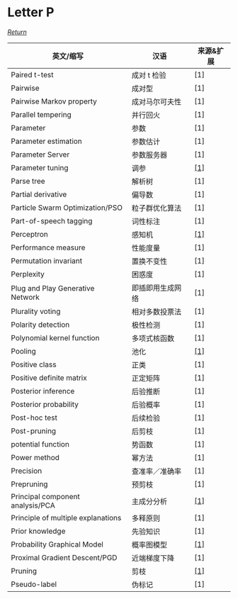 # Letter P
[*Return*](https://github.com/SyncedAI00/Artificial-Intelligence-Terminology/blob/master/README.md)

英文/缩写|汉语|来源&扩展
---|---|---
Paired t-test|成对 t 检验|[1]
Pairwise|成对型|[1]
Pairwise Markov property|成对马尔可夫性|[1]
Parallel tempering|并行回火|[1]
Parameter|参数|[1]
Parameter estimation|参数估计|[1]
Parameter Server|参数服务器|[1]
Parameter tuning|调参|[[1]](https://www.jiqizhixin.com/articles/2018-01-03-3)
Parse tree|解析树|[1]
Partial derivative|偏导数|[1]
Particle Swarm Optimization/PSO|粒子群优化算法|[1]
Part-of-speech tagging|词性标注|[1]
Perceptron|感知机|[[1]](https://www.jiqizhixin.com/articles/2018-01-15-2)
Performance measure|性能度量|[1]
Permutation invariant|置换不变性|[1]
Perplexity|困惑度|[1]
Plug and Play Generative Network|即插即用生成网络|[1]
Plurality voting|相对多数投票法|[1]
Polarity detection|极性检测|[1]
Polynomial kernel function|多项式核函数|[1]
Pooling|池化|[[1]](https://www.jiqizhixin.com/articles/2017-10-02-5)
Positive class|正类|[1]
Positive definite matrix|正定矩阵|[1]
Posterior inference|后验推断|[1]
Posterior probability|后验概率|[1]
Post-hoc test|后续检验|[1]
Post-pruning|后剪枝|[1]
potential function|势函数|[1]
Power method|幂方法|[1]
Precision|查准率／准确率|[1]
Prepruning|预剪枝|[1]
Principal component analysis/PCA|主成分分析|[[1]](https://www.jiqizhixin.com/articles/2017-12-03-4)
Principle of multiple explanations|多释原则|[1]
Prior knowledge|先验知识|[1]
Probability Graphical Model|概率图模型|[[1]](https://www.jiqizhixin.com/articles/2017-11-29-3)
Proximal Gradient Descent/PGD|近端梯度下降|[1]
Pruning|剪枝|[[1]](https://www.jiqizhixin.com/articles/2017-09-26)
Pseudo-label|伪标记|[1]
